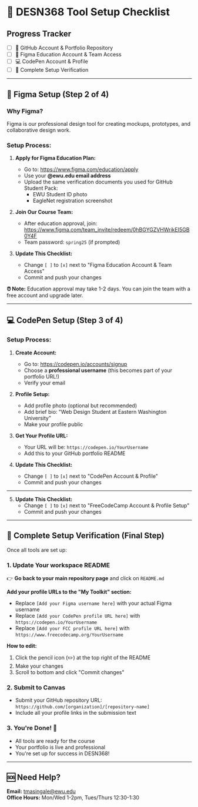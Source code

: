 # 🚀 DESN368 Tool Setup Checklist

## Progress Tracker
- [ ] 🐙 GitHub Account & Portfolio Repository 
- [ ] 🎨 Figma Education Account & Team Access
- [ ] 💻 CodePen Account & Profile
- [ ] 🔄 Complete Setup Verification

---

## 🎨 Figma Setup (Step 2 of 4)

### Why Figma?
Figma is our professional design tool for creating mockups, prototypes, and collaborative design work.

### Setup Process:
1. **Apply for Figma Education Plan:**
   - Go to: https://www.figma.com/education/apply
   - Use your **@ewu.edu email address**
   - Upload the same verification documents you used for GitHub Student Pack:
     - EWU Student ID photo
     - EagleNet registration screenshot

2. **Join Our Course Team:**
   - After education approval, join: https://www.figma.com/team_invite/redeem/0hBGYGZVHWrikEI5GB0Y4F
   - Team password: `spring25` (if prompted)

3. **Update This Checklist:**
   - Change `[ ]` to `[x]` next to "Figma Education Account & Team Access"
   - Commit and push your changes

**⏰ Note:** Education approval may take 1-2 days. You can join the team with a free account and upgrade later.

---

## 💻 CodePen Setup (Step 3 of 4)

### Setup Process:
1. **Create Account:**
   - Go to: https://codepen.io/accounts/signup
   - Choose a **professional username** (this becomes part of your portfolio URL!)
   - Verify your email

2. **Profile Setup:**
   - Add profile photo (optional but recommended)
   - Add brief bio: "Web Design Student at Eastern Washington University"
   - Make your profile public

3. **Get Your Profile URL:**
   - Your URL will be: `https://codepen.io/YourUsername`
   - Add this to your GitHub portfolio README

4. **Update This Checklist:**
   - Change `[ ]` to `[x]` next to "CodePen Account & Profile"
   - Commit and push your changes

---

5. **Update This Checklist:**
   - Change `[ ]` to `[x]` next to "FreeCodeCamp Account & Profile Setup"
   - Commit and push your changes

---

## 🔄 Complete Setup Verification (Final Step)

Once all tools are set up:

### **1. Update Your workspace README**
👉 **Go back to your main repository page** and click on `README.md`

**Add your profile URLs to the "My Toolkit" section:**
- Replace `[Add your Figma username here]` with your actual Figma username
- Replace `[Add your CodePen profile URL here]` with `https://codepen.io/YourUsername`  
- Replace `[Add your FCC profile URL here]` with `https://www.freecodecamp.org/YourUsername`

**How to edit:**
1. Click the pencil icon (✏️) at the top right of the README
2. Make your changes
3. Scroll to bottom and click "Commit changes"

### **2. Submit to Canvas**
- Submit your GitHub repository URL: `https://github.com/[organization]/[repository-name]`
- Include all your profile links in the submission text

### **3. You're Done!** 🎉
- All tools are ready for the course
- Your portfolio is live and professional  
- You're set up for success in DESN368!

---

## 🆘 Need Help?

**Email:** tmasingale@ewu.edu  
**Office Hours:** Mon/Wed 1-2pm, Tues/Thurs 12:30-1:30
